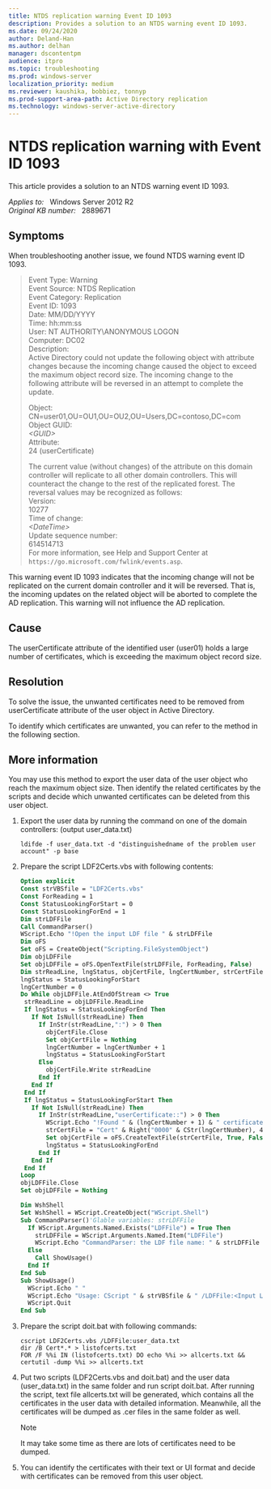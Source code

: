 ```yaml
---
title: NTDS replication warning Event ID 1093
description: Provides a solution to an NTDS warning event ID 1093.
ms.date: 09/24/2020
author: Deland-Han 
ms.author: delhan
manager: dscontentpm
audience: itpro
ms.topic: troubleshooting
ms.prod: windows-server
localization_priority: medium
ms.reviewer: kaushika, bobbiez, tonnyp
ms.prod-support-area-path: Active Directory replication
ms.technology: windows-server-active-directory
---
```

# NTDS replication warning with Event ID 1093

This article provides a solution to an NTDS warning event ID 1093.

_Applies to:_ &nbsp; Windows Server 2012 R2  
_Original KB number:_ &nbsp; 2889671

## Symptoms

When troubleshooting another issue, we found NTDS warning event ID 1093.

> Event Type: Warning  
Event Source: NTDS Replication  
Event Category: Replication  
Event ID: 1093  
Date:  MM/DD/YYYY  
Time:  hh:mm:ss  
User:  NT AUTHORITY\ANONYMOUS LOGON  
Computer: DC02  
Description:  
Active Directory could not update the following object with attribute changes because the incoming change caused the object to exceed the maximum object record size. The incoming change to the following attribute will be reversed in an attempt to complete the update.
>
> Object:  
CN=user01,OU=OU1,OU=OU2,OU=Users,DC=contoso,DC=com  
Object GUID:  
*\<GUID>*  
Attribute:  
24 (userCertificate)  
>
> The current value (without changes) of the attribute on this domain controller will replicate to all other domain controllers. This will counteract the change to the rest of the replicated forest. The reversal values may be recognized as follows:  
Version:  
10277  
Time of change:  
*\<DateTime>*  
Update sequence number:  
614514713  
For more information, see Help and Support Center at `https://go.microsoft.com/fwlink/events.asp`.

This warning event ID 1093 indicates that the incoming change will not be replicated on the current domain controller and it will be reversed. That is, the incoming updates on the related object will be aborted to complete the AD replication. This warning will not influence the AD replication.

## Cause

The userCertificate attribute of the identified user (user01) holds a large number of certificates, which is exceeding the maximum object record size.

## Resolution

To solve the issue, the unwanted certificates need to be removed from userCertificate attribute of the user object in Active Directory.

To identify which certificates are unwanted, you can refer to the method in the following section.

## More information

You may use this method to export the user data of the user object who reach the maximum object size. Then identify the related certificates by the scripts and decide which unwanted certificates can be deleted from this user object.

1. Export the user data by running the command on one of the domain controllers: (output user_data.txt)

    ```console
    ldifde -f user_data.txt -d "distinguishedname of the problem user account" -p base
    ```

2. Prepare the script LDF2Certs.vbs with following contents:

    ```vb
    Option explicit
    Const strVBSfile = "LDF2Certs.vbs"
    Const ForReading = 1
    Const StatusLookingForStart = 0
    Const StatusLookingForEnd = 1
    Dim strLDFFile
    Call CommandParser()
    WScript.Echo "!Open the input LDF file " & strLDFFile
    Dim oFS
    Set oFS = CreateObject("Scripting.FileSystemObject")
    Dim objLDFFile
    Set objLDFFile = oFS.OpenTextFile(strLDFFile, ForReading, False)
    Dim strReadLine, lngStatus, objCertFile, lngCertNumber, strCertFile
    lngStatus = StatusLookingForStart
    lngCertNumber = 0
    Do While objLDFFile.AtEndOfStream <> True
     strReadLine = objLDFFile.ReadLine
     If lngStatus = StatusLookingForEnd Then
       If Not IsNull(strReadLine) Then
         If InStr(strReadLine,":") > 0 Then
           objCertFile.Close
           Set objCertFile = Nothing
           lngCertNumber = lngCertNumber + 1
           lngStatus = StatusLookingForStart
         Else
           objCertFile.Write strReadLine
         End If
       End If
     End If
     If lngStatus = StatusLookingForStart Then
       If Not IsNull(strReadLine) Then
         If InStr(strReadLine,"userCertificate::") > 0 Then
           WScript.Echo "!Found " & (lngCertNumber + 1) & " certificate"
           strCertFile = "Cert" & Right("0000" & CStr(lngCertNumber), 4) & ".cer"
           Set objCertFile = oFS.CreateTextFile(strCertFile, True, False)
           lngStatus = StatusLookingForEnd
         End If
       End If
     End If
    Loop
    objLDFFile.Close
    Set objLDFFile = Nothing

    Dim WshShell
    Set WshShell = WScript.CreateObject("WScript.Shell")
    Sub CommandParser()'Glable variables: strLDFFile
      If WScript.Arguments.Named.Exists("LDFFile") = True Then
        strLDFFile = WScript.Arguments.Named.Item("LDFFile")
        WScript.Echo "CommandParser: the LDF file name: " & strLDFFile
      Else
        Call ShowUsage()
      End If
    End Sub
    Sub ShowUsage()
      WScript.Echo " "
      WScript.Echo "Usage: CScript " & strVBSfile & " /LDFFile:<Input LDF file name, such as input.txt>"
      WScript.Quit
    End Sub
    ```

3. Prepare the script doit.bat with following commands:

    ```console
    cscript LDF2Certs.vbs /LDFFile:user_data.txt  
    dir /B Cert*.* > listofcerts.txt  
    FOR /F %%i IN (listofcerts.txt) DO echo %%i >> allcerts.txt && certutil -dump %%i >> allcerts.txt
    ```

4. Put two scripts (LDF2Certs.vbs and doit.bat) and the user data (user_data.txt) in the same folder and run script doit.bat.
    After running the script, text file allcerts.txt will be generated, which contains all the certificates in the user data with detailed information. Meanwhile, all the certificates will be dumped as .cer files in the same folder as well.

    > [!NOTE]
    > It may take some time as there are lots of certificates need to be dumped.

5. You can identify the certificates with their text or UI format and decide with certificates can be removed from this user object.
